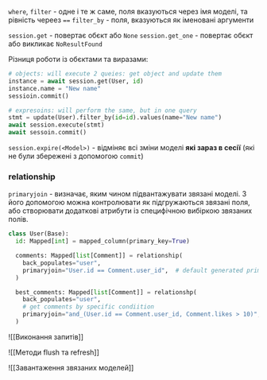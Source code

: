 
`where`, `filter` - одне і те ж саме, поля вказуються через імя моделі, та рівність череез `==`
`filter_by` - поля, вказуються як іменовані аргументи



`session.get` - повертає обєкт або `None`
`session.get_one` - повертає обєкт або викликає `NoResultFound`


Різниця роботи із обєктами та виразами:
```python
# objects: will execute 2 queies: get object and update them
instance = await session.get(User, id)
instance.name = "New name"
sessioin.commit()

# expresoins: will perform the same, but in one query
stmt = update(User).filter_by(id=id).values(name="New name")
await session.execute(stmt)
await sessoin.commit()
```


`session.expire(<Model>)` - відміняє всі зміни моделі **які зараз в сесії** (які не були збережені з допомогою `commit`)

### relationship
`primaryjoin` - визначає, яким чином підвантажувати звязані моделі. З його допомогою можна контролювати як підгружаються звязані поля, або створювати додаткові атрибути із специфічною вибіркою звязаних полів.
```python
class User(Base):
  id: Mapped[int] = mapped_column(primary_key=True)

  comments: Mapped[list[Comment]] = relationship(
    back_populates="user",
	primaryjoin="User.id == Comment.user_id",  # default generated primary join
  )

  best_comments: Mapped[list[Comment]] = relationshp(
    back_populates="user",
    # get comments by specific condiition
    primaryjoin="and_(User.id == Comment.user_id, Comment.likes > 10)", 
  )
```


![[Виконання запитів]]

![[Методи flush та refresh]]

![[Завантаження звязаних моделей]]
